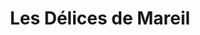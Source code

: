 ---
title: "Les Délices de Mareil"
url: /mareil-sur-mauldre/les-delices-de-mareil/
shop: Bäckerei
---